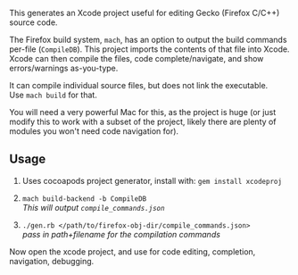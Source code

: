 This generates an Xcode project useful for editing Gecko (Firefox C/C++) source code.

The Firefox build system, `mach`, has an option to output the build commands per-file (`CompileDB`). This project imports the contents of that file into Xcode. 
Xcode can then compile the files, code complete/navigate, and show errors/warnings as-you-type.

It can compile individual source files, but does not link the executable.<br>
Use `mach build` for that.

You will need a very powerful Mac for this, as the project is huge (or just modify this to work with a subset of the project, likely there are plenty of modules you won't need code navigation for).

## Usage

1. Uses cocoapods project generator, install with:
`gem install xcodeproj`

2. `mach build-backend -b CompileDB` <br>
_This will output `compile_commands.json`_

3. `./gen.rb </path/to/firefox-obj-dir/compile_commands.json>` <br>
_pass in path+filename for the compilation commands_

Now open the xcode project, and use for code editing, completion, navigation, debugging.
